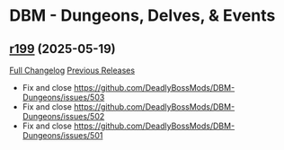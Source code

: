 # DBM - Dungeons, Delves, & Events

## [r199](https://github.com/DeadlyBossMods/DBM-Dungeons/tree/r199) (2025-05-19)
[Full Changelog](https://github.com/DeadlyBossMods/DBM-Dungeons/compare/r198...r199) [Previous Releases](https://github.com/DeadlyBossMods/DBM-Dungeons/releases)

- Fix and close https://github.com/DeadlyBossMods/DBM-Dungeons/issues/503  
- Fix and close https://github.com/DeadlyBossMods/DBM-Dungeons/issues/502  
- Fix and close https://github.com/DeadlyBossMods/DBM-Dungeons/issues/501  
